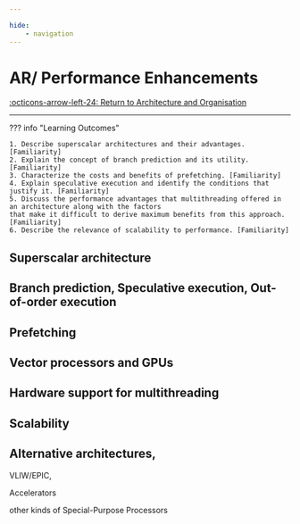 ```yaml
---

hide:
    - navigation 
---
```

# AR/ Performance Enhancements

[:octicons-arrow-left-24: Return to Architecture and Organisation](/Knowledge-Notebook/Architecture-Organisation/)

---

??? info "Learning Outcomes"

    1. Describe superscalar architectures and their advantages. [Familiarity]
    2. Explain the concept of branch prediction and its utility. [Familiarity]
    3. Characterize the costs and benefits of prefetching. [Familiarity]
    4. Explain speculative execution and identify the conditions that justify it. [Familiarity]
    5. Discuss the performance advantages that multithreading offered in an architecture along with the factors
    that make it difficult to derive maximum benefits from this approach. [Familiarity]
    6. Describe the relevance of scalability to performance. [Familiarity]

## Superscalar architecture

## Branch prediction, Speculative execution, Out-of-order execution

## Prefetching

## Vector processors and GPUs

## Hardware support for multithreading

## Scalability

## Alternative architectures, 

VLIW/EPIC, 

Accelerators 

other kinds of Special-Purpose Processors